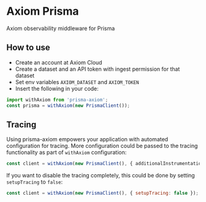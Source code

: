 # Axiom Prisma

Axiom observability middleware for Prisma

## How to use

- Create an account at Axiom Cloud
- Create a dataset and an API token with ingest permission for that dataset
- Set env variables `AXIOM_DATASET` and `AXIOM_TOKEN`
- Insert the following in your code:

```js
import withAxiom from 'prisma-axiom';
const prisma = withAxiom(new PrismaClient());
```

## Tracing

Using prisma-axiom empowers your application with automated configuration for tracing.
More configuration could be passed to the tracing functionality as part of `withAxiom` configuration:

```typescript
const client = withAxiom(new PrismaClient(), { additionalInstrumentations: [new HttpInstrumentation()] });
```

If you want to disable the tracing completely, this could be done by setting `setupTracing` to `false`:

```js
const client = withAxiom(new PrismaClient(), { setupTracing: false });
```
